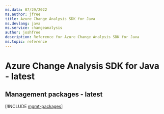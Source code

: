 ```yaml
---
ms.data: 07/29/2022
ms.author: jfree
title: Azure Change Analysis SDK for Java
ms.devlang: java
ms.service: changeanalysis
author: joshfree
description: Reference for Azure Change Analysis SDK for Java
ms.topic: reference
---
```

# Azure Change Analysis SDK for Java - latest

## Management packages - latest
[!INCLUDE [mgmt-packages](change-analysis-mgmt-index.md)]